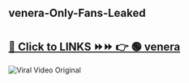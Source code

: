 
 ## venera-Only-Fans-Leaked

# <h2><a href="https://clipsfans.com/venera&ref=git">🔗 Click to LINKS ⏩⏩ 👉 🟢 venera </a></h2>

<a href="https://clipsfans.com/venera&ref=git" rel="nofollow" data-target="animated-image.originalLink"><img src="https://i.ibb.co.com/xMMVF88/686577567.gif" alt="Viral Video Original" style="max-width: 100%; display: inline-block;" data-target="animated-image.originalImage"></a>
